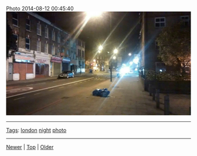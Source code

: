<!--
title: Photo 2014-08-12 00
date: 2020-06-28T14:57:49.004Z
tags: london, night, photo
-->










Photo 2014-08-12 00:45:40
![](94483495857-0.jpg)

<!--BOTTOM-POST-NAVIGATION-->
---

[Tags](tags.md): [london](tag-london.md) [night](tag-night.md) [photo](tag-photo.md)

---

[Newer](94080388942.md) | [Top](index.md) | [Older](94633761362.md)